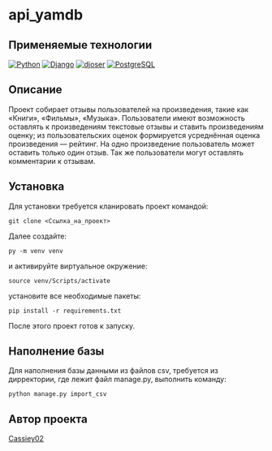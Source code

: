 # api_yamdb
## Применяемые технологии
[![Python](https://img.shields.io/badge/-Python-464646?style=flat&logo=Python&logoColor=56C0C0&color=008080)](https://www.python.org/)
[![Django](https://img.shields.io/badge/-Django-464646?style=flat&logo=Django&logoColor=56C0C0&color=008080)](https://www.djangoproject.com/)
[![djoser](https://img.shields.io/badge/-djoser-464646?style=flat-square)](https://djoser.readthedocs.io/en/latest/)
[![PostgreSQL](https://img.shields.io/badge/-PostgreSQL-464646?style=flat&logo=PostgreSQL&logoColor=56C0C0&color=008080)](https://www.postgresql.org/)
## Описание
Проект собирает отзывы пользователей на произведения, такие как «Книги», «Фильмы», «Музыка». Пользователи имеют возможность оставлять к произведениям текстовые отзывы и ставить произведениям оценку; из пользовательских оценок формируется усреднённая оценка произведения — рейтинг. На одно произведение пользователь может оставить только один отзыв. Так же пользователи могут оставлять комментарии к отзывам.
## Установка
Для установки требуется кланировать проект командой: 
```
git clone <Ссылка_на_проект>
```
Далее создайте: 
```
py -m venv venv
```
и активируйте виртуальное окружение: 
```
source venv/Scripts/activate
```
установите все необходимые пакеты:
```
pip install -r requirements.txt
```
После этого проект готов к запуску.
## Наполнение базы
Для наполнения базы данными из файлов csv, требуется из дирректории, где лежит файл manage.py, выполнить команду: 
```
python manage.py import_csv
```
## Автор проекта
[Cassiey02](https://github.com/Cassiey02/)
